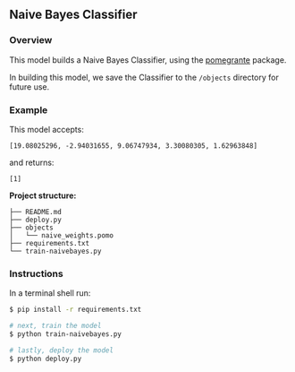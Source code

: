 ## Naive Bayes Classifier
### Overview

This model builds a Naive Bayes Classifier, using the [pomegrante](http://pomegranate.readthedocs.io/en/latest/) package.

In building this model, we save the Classifier to the `/objects` directory for future use.

### Example 

This model accepts:

```
[19.08025296, -2.94031655, 9.06747934, 3.30080305, 1.62963848]
```

and returns:

```
[1]
```

**Project structure:**

```
├── README.md
├── deploy.py
├── objects
│   └── naive_weights.pomo
├── requirements.txt
└── train-naivebayes.py
```

### Instructions

In a terminal shell run:

```bash
$ pip install -r requirements.txt

# next, train the model
$ python train-naivebayes.py

# lastly, deploy the model
$ python deploy.py
```

